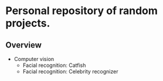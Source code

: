 # Personal repository of random projects.

## Overview
- Computer vision
    - Facial recognition: Catfish
    - Facial recognition: Celebrity recognizer